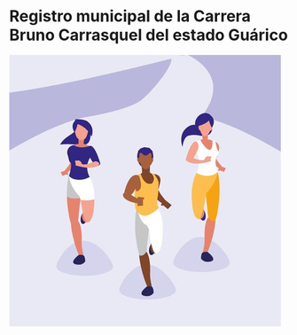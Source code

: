 <h1>Registro municipal de la Carrera Bruno Carrasquel del estado Guárico</h1>
<img src="resources/logos/jovenes-corriendo.jpg" alt="">
